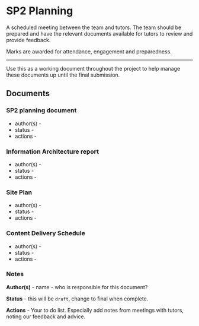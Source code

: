 # SP2 Planning

A scheduled meeting between the team and tutors. The team should be prepared and have the relevant documents available for tutors to review and provide feedback.

Marks are awarded for attendance, engagement and preparedness.

---

Use this as a working document throughout the project to help manage these documents up until the final submission.

## Documents

### SP2 planning document
* author(s) -
* status - 
* actions -

### Information Architecture report
* author(s) -
* status - 
* actions -

### Site Plan
* author(s) -
* status - 
* actions -

### Content Delivery Schedule
* author(s) -
* status - 
* actions -

### Notes

**Author(s)** - name - who is responsible for this document?

**Status** - this will be `draft`, change to final when complete.

**Actions** - Your to do list. Especially add notes from meetings with tutors, noting our feedback and advice.

